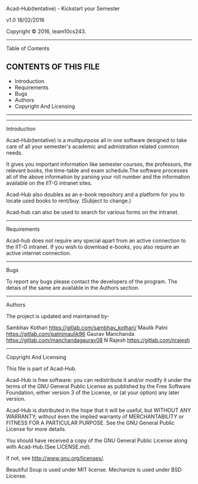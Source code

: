 Acad-Hub(tentative) - Kickstart your Semester 

v1.0 18/02/2016

Copyright © 2016, team10cs243. 



--------------------------------------------------------------------------------

Table of Contents

CONTENTS OF THIS FILE
---------------------
   
 * Introduction
 * Requirements
 * Bugs
 * Authors
 * Copyright And Licensing
 
--------------------------------------------------------------------------------
--------------------------------------------------------------------------------

Introduction

Acad-Hub(tentative) is a mulitpurpose all in one software designed to take care 
of all your semester's academic and admistration related common needs. 

It gives you important information like semester courses, the professors, the 
relevant books, the time-table and exam schedule.The software processes all of 
the above information by parsing your roll number and the information available 
on the IIT-G intranet sites.

Acad-Hub also doubles as an e-book repository and a platform for you to locate
used books to rent/buy. (Subject to change.)

Acad-hub can also be used to search for various forms on the intranet.


--------------------------------------------------------------------------------

Requirements

Acad-hub does not require any special apart from an active connection to the 
IIT-G intranet.
If you wish to download e-books, you also require an active internet connection.


--------------------------------------------------------------------------------

Bugs

To report any bugs please contact the developers of the program.
The detais of the same are available in the Authors section.

--------------------------------------------------------------------------------

Authors

The project is updated and maintained by-

Sambhav Kothari https://gitlab.com/sambhav_kothari/
Maulik Patni https://gitlab.com/patnimaulik96
Gaurav Manchanda https://gitlab.com/manchandagaurav08
N Rajesh https://gitlab.com/nrajesh

--------------------------------------------------------------------------------

Copyright And Licensing 

This file is part of Acad-Hub.

Acad-Hub is free software: you can redistribute it and/or modify
it under the terms of the GNU General Public License as published by
the Free Software Foundation, either version 3 of the License, or
(at your option) any later version.

Acad-Hub is distributed in the hope that it will be useful,
but WITHOUT ANY WARRANTY; without even the implied warranty of
MERCHANTABILITY or FITNESS FOR A PARTICULAR PURPOSE.  See the
GNU General Public License for more details.

You should have received a copy of the GNU General Public License
along with Acad-Hub.(See LICENSE.md).

If not, see <http://www.gnu.org/licenses/>.

Beautiful Soup is used under MIT license.
Mechanize is used under BSD License.

